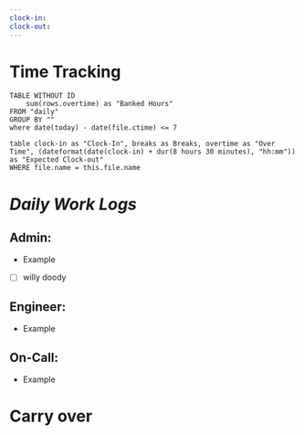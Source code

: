 ```yaml
---
clock-in: 
clock-out:
---
```


# Time Tracking

```dataview
TABLE WITHOUT ID
	sum(rows.overtime) as "Banked Hours"
FROM "daily"
GROUP BY ""
where date(today) - date(file.ctime) <= 7
```

```dataview
table clock-in as "Clock-In", breaks as Breaks, overtime as "Over Time", (dateformat(date(clock-in) + dur(8 hours 30 minutes), "hh:mm")) as "Expected Clock-out"
WHERE file.name = this.file.name
```




# **_Daily Work Logs_**


## Admin:

- Example
- [ ] willy doody



## Engineer:

- Example


## On-Call:

- Example


# Carry over
